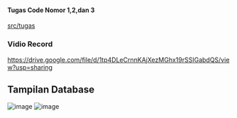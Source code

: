 #### Tugas Code  Nomor 1,2,dan 3
[src/tugas](https://github.com/hmfzh/final-task-webtask/tree/c6158cb6ff730a1292978e31d0abbff74738bd4b/src/tugas)

### Vidio Record 
https://drive.google.com/file/d/1tp4DLeCrnnKAjXezMGhx19rSSIGabdQS/view?usp=sharing

## Tampilan Database
![image](https://github.com/user-attachments/assets/a8ec00eb-3c3c-4ca2-a2c3-460c5df001aa)
![image](https://github.com/user-attachments/assets/05f398dc-9e29-4e0d-948a-912be3909087)




